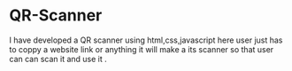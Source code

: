 # QR-Scanner
I have developed a QR scanner using html,css,javascript here user just has to coppy a website link or anything it will make a its scanner so that user can can scan it and use it .
